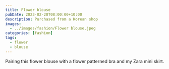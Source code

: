 ```yaml
---
title: Flower blouse
pubDate: 2023-02-28T08:00:00+10:00
description: Purchased from a Korean shop
images:
  - ../images/fashion/Flower blouse.jpeg
categories: [fashion]
tags:
  - flower
  - blouse
---
```


Pairing this flower blouse with a flower patterned bra and my Zara mini skirt.
